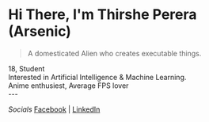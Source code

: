 # Hi There, I'm Thirshe Perera (Arsenic)<br>
> A domesticated Alien who creates executable things. <br>



18, Student <br>
Interested in Artificial Intelligence & Machine Learning.<br>
Anime enthusiest, Average FPS lover<br>
--- <br>

*Socials*
 [Facebook](https://web.facebook.com/thirshe.perera) | [LinkedIn](https://www.linkedin.com/in/thirshe-perera-109644276/?lipi=urn%3Ali%3Apage%3Aprofile_common_profile_index%3Bd5c976e4-ae37-497b-b3bd-851b508d983c)


